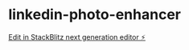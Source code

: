 # linkedin-photo-enhancer

[Edit in StackBlitz next generation editor ⚡️](https://stackblitz.com/~/github.com/rajanpawar90/linkedin-photo-enhancer)